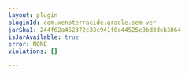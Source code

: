 ```yaml
---
layout: plugin
pluginId: com.xenoterracide.gradle.sem-ver
jarSha1: 244f62a452372c33c941f8c44525c0bd3deb3864
isJarAvailable: true
error: NONE
violations: []

---
```

